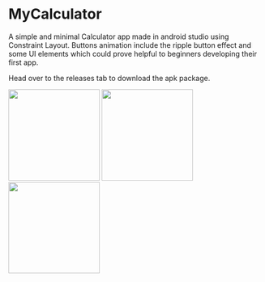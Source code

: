 # MyCalculator
A simple and minimal Calculator app made in android studio using Constraint Layout.
Buttons animation include the ripple button effect and some UI elements which could prove helpful to beginners developing their first app.

Head over to the releases tab to download the apk package.

<img src="https://user-images.githubusercontent.com/15973523/81208959-79b2bf00-8fed-11ea-9975-51fe5fc9961e.png" width="180"> <img src="https://user-images.githubusercontent.com/15973523/81208966-7ae3ec00-8fed-11ea-8096-9393909da9f1.png" width="180"> <img src="https://user-images.githubusercontent.com/15973523/81208974-7ddedc80-8fed-11ea-8635-427c8310cad9.png" width="180">
